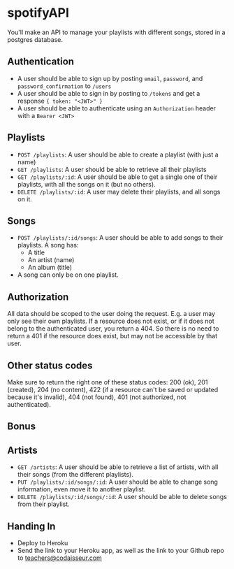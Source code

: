 # spotifyAPI

You'll make an API to manage your playlists with different songs, stored in a postgres database.

## Authentication

  * A user should be able to sign up by posting `email`, `password`, and `password_confirmation` to `/users`
  * A user should be able to sign in by posting to `/tokens` and get a response `{ token: "<JWT>" }`
  * A user should be able to authenticate using an `Authorization` header with a `Bearer <JWT>`

## Playlists

  * `POST /playlists`: A user should be able to create a playlist (with just a name)
  * `GET /playlists`: A user should be able to retrieve all their playlists
  * `GET /playlists/:id`: A user should be able to get a single one of their playlists, with all the songs on it (but no others).
  * `DELETE /playlists/:id`: A user may delete their playlists, and all songs on it.

## Songs

  * `POST /playlists/:id/songs`: A user should be able to add songs to their playlists. A song has:
    * A title
    * An artist (name)
    * An album (title)
  * A song can only be on one playlist.

## Authorization

All data should be scoped to the user doing the request. E.g. a user may only see their own playlists. If a resource does not
exist, or if it does not belong to the authenticated user, you return a 404. So there is no need to return a 401 if the resource
does exist, but may not be accessible by that user.

## Other status codes

Make sure to return the right one of these status codes: 200 (ok), 201 (created), 204 (no content), 422 (if a resource can't be saved or updated because it's invalid), 404 (not found), 401 (not authorized, not authenticated).

## Bonus

## Artists

  * `GET /artists`: A user should be able to retrieve a list of artists, with all their songs (from the different playlists).
  * `PUT /playlists/:id/songs/:id`: A user should be able to change song information, even move it to another playlist.
  * `DELETE /playlists/:id/songs/:id`: A user should be able to delete songs from their playlist.

## Handing In

  * Deploy to Heroku
  * Send the link to your Heroku app, as well as the link to your Github repo to teachers@codaisseur.com
